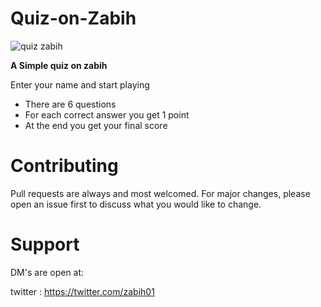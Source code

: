 # Quiz-on-Zabih




![quiz zabih](https://user-images.githubusercontent.com/53895282/168627030-27cbdd40-f45f-4319-86c0-c3e6ecf7120f.JPG)



**A Simple quiz on zabih**

Enter your name and start playing

- There are 6 questions 
- For each correct answer you get 1 point
- At the end you get your final score 


# Contributing
Pull requests are always and most welcomed. For major changes, please open an issue first to discuss what you would like to change.

# Support
DM's are open at:

twitter : https://twitter.com/zabih01

